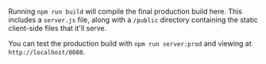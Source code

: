 Running `npm run build` will compile the final production build here. This includes a `server.js` file, along with a `/public` directory containing the static client-side files that it'll serve.

You can test the production build with `npm run server:prod` and viewing at `http://localhost/8080`.
